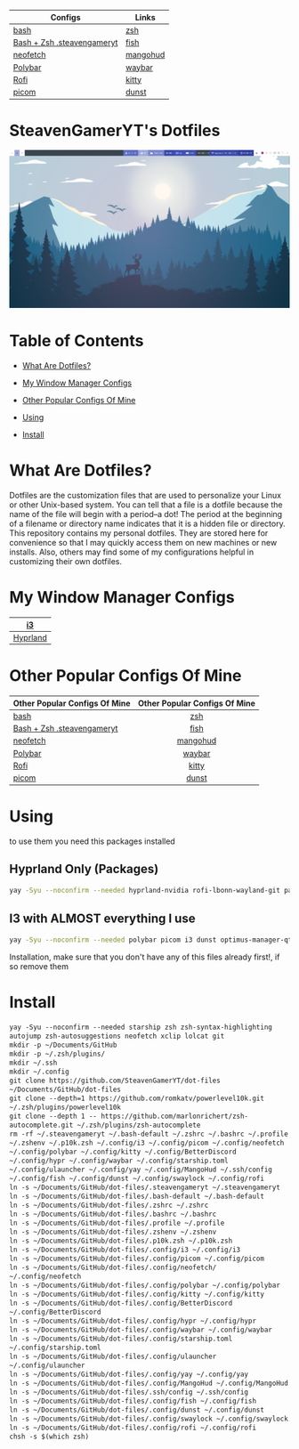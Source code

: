| Configs | Links |
| ------- | ----- |
| [bash](https://github.com/SteavenGamerYT/dot-files/blob/main/.bashrc) | [zsh](https://github.com/SteavenGamerYT/dot-files/blob/main/.zshr) |
| [Bash + Zsh .steavengameryt](https://github.com/SteavenGamerYT/dot-files/blob/main/.steavengameryt) | [fish](https://github.com/SteavenGamerYT/dot-files/blob/main/.config/fish) |
| [neofetch](https://github.com/SteavenGamerYT/dot-files/blob/main/.config/neofetch) | [mangohud](https://github.com/SteavenGamerYT/dot-files/blob/main/.config/MangoHud) |
| [Polybar](https://github.com/SteavenGamerYT/dot-files/blob/main/.config/polybar) | [waybar](https://github.com/SteavenGamerYT/dot-files/blob/main/.config/waybar) |
| [Rofi](https://github.com/SteavenGamerYT/dot-files/blob/main/.config/rofi) | [kitty](https://github.com/SteavenGamerYT/dot-files/blob/main/.config/kitty) |
| [picom](https://github.com/SteavenGamerYT/dot-files/blob/main/.config/picom) | [dunst](https://github.com/SteavenGamerYT/dot-files/blob/main/.config/dunst) |

# SteavenGamerYT's Dotfiles

![](https://github.com/SteavenGamerYT/dot-files/blob/main/screenshot.png?raw=true)

# Table of Contents

* [What Are Dotfiles?](https://github.com/SteavenGamerYT/dot-files#what-are-dotfiles)

* [My Window Manager Configs](https://github.com/SteavenGamerYT/dot-files#my-window-manager-configs)

* [Other Popular Configs Of Mine](https://github.com/SteavenGamerYT/dot-files#other-popular-configs-of-mine)

* [Using](https://github.com/SteavenGamerYT/dot-files#Using)

* [Install](https://github.com/SteavenGamerYT/dot-files#Install)

# What Are Dotfiles?
Dotfiles are the customization files that are used to personalize your Linux or other Unix-based system.  You can tell that a file is a dotfile because the name of the file will begin with a period–a dot!  The period at the beginning of a filename or directory name indicates that it is a hidden file or directory.  This repository contains my personal dotfiles.  They are stored here for convenience so that I may quickly access them on new machines or new installs.  Also, others may find some of my configurations helpful in customizing their own dotfiles.

# My Window Manager Configs
| [i3](https://github.com/SteavenGamerYT/dot-files/blob/main/.config/i3/config) |
| --- |
| [Hyprland](https://github.com/SteavenGamerYT/dot-files/blob/main/.config/hypr/hyprland.conf) |

# Other Popular Configs Of Mine
| Other Popular Configs Of Mine | Other Popular Configs Of Mine|
| ------------- |:-------------:|
| [bash](https://github.com/SteavenGamerYT/dot-files/blob/main/.bashrc)   | [zsh](https://github.com/SteavenGamerYT/dot-files/blob/main/.zshr) |
| [Bash + Zsh .steavengameryt](https://github.com/SteavenGamerYT/dot-files/blob/main/.steavengameryt)   | [fish](https://github.com/SteavenGamerYT/dot-files/blob/main/.config/fish) |
| [neofetch](https://github.com/SteavenGamerYT/dot-files/blob/main/.config/neofetch)   | [mangohud](https://github.com/SteavenGamerYT/dot-files/blob/main/.config/MangoHud) |
| [Polybar](https://github.com/SteavenGamerYT/dot-files/blob/main/.config/polybar)   | [waybar](https://github.com/SteavenGamerYT/dot-files/blob/main/.config/waybar) |
| [Rofi](https://github.com/SteavenGamerYT/dot-files/blob/main/.config/rofi)  | [kitty](https://github.com/SteavenGamerYT/dot-files/blob/main/.config/kitty) |
| [picom](https://github.com/SteavenGamerYT/dot-files/blob/main/.config/picom)   | [dunst](https://github.com/SteavenGamerYT/dot-files/blob/main/.config/dunst) |

# Using


to use them you need this packages installed 

## Hyprland Only (Packages)
```sh
yay -Syu --noconfirm --needed hyprland-nvidia rofi-lbonn-wayland-git pavucontrol nwg-look-bin dunst waybar-hyprland wlogout swaylock-effects pamixer noise-suppression-for-voice swaybg grimblast-git  playerctl wl-clipboard wf-recorder viewnior xdg-desktop-portal xdg-desktop-portal-hyprland-git
```

## I3 with ALMOST everything I use
```sh
yay -Syu --noconfirm --needed polybar picom i3 dunst optimus-manager-qt optimus-manager firefox brave-bin discord flatpak nemo nemo-fileroller network-manager-applet nemo kitty flameshot gnome-keyring polkit polkit-gnome sddm-git playerctl brightnessctl rofi xdg-desktop-portal xdg-desktop-portal-gtk pipewire lib32-pipewire wireplumber pipewire-alsa pipewire-jack lib32-pipewire-jack kvantum-theme-nordic-git nordic-theme papirus-icon-theme kvantum qt5ct qt6ct lxappearance nextcloud-client gnome-system-monitor gnome-disk-utility fwupd fwupd-efi flatseal starship zsh zsh-syntax-highlighting autojump zsh-autosuggestions neofetch xclip lolcat git github-desktop-bin visual-studio-code-bin xorg-xinit xorg-xinput xinput-gui pavucontrol opensshserver gvfs-smb find-the-command shell-color-scripts clipit numlockx
```


Installation, make sure that you don't have any of this files already first!, if so remove them

# Install
```
yay -Syu --noconfirm --needed starship zsh zsh-syntax-highlighting autojump zsh-autosuggestions neofetch xclip lolcat git
mkdir -p ~/Documents/GitHub
mkdir -p ~/.zsh/plugins/
mkdir ~/.ssh
mkdir ~/.config
git clone https://github.com/SteavenGamerYT/dot-files ~/Documents/GitHub/dot-files
git clone --depth=1 https://github.com/romkatv/powerlevel10k.git ~/.zsh/plugins/powerlevel10k
git clone --depth 1 -- https://github.com/marlonrichert/zsh-autocomplete.git ~/.zsh/plugins/zsh-autocomplete
rm -rf ~/.steavengameryt ~/.bash-default ~/.zshrc ~/.bashrc ~/.profile ~/.zshenv ~/.p10k.zsh ~/.config/i3 ~/.config/picom ~/.config/neofetch ~/.config/polybar ~/.config/kitty ~/.config/BetterDiscord ~/.config/hypr ~/.config/waybar ~/.config/starship.toml ~/.config/ulauncher ~/.config/yay ~/.config/MangoHud ~/.ssh/config ~/.config/fish ~/.config/dunst ~/.config/swaylock ~/.config/rofi
ln -s ~/Documents/GitHub/dot-files/.steavengameryt ~/.steavengameryt
ln -s ~/Documents/GitHub/dot-files/.bash-default ~/.bash-default
ln -s ~/Documents/GitHub/dot-files/.zshrc ~/.zshrc
ln -s ~/Documents/GitHub/dot-files/.bashrc ~/.bashrc
ln -s ~/Documents/GitHub/dot-files/.profile ~/.profile
ln -s ~/Documents/GitHub/dot-files/.zshenv ~/.zshenv
ln -s ~/Documents/GitHub/dot-files/.p10k.zsh ~/.p10k.zsh
ln -s ~/Documents/GitHub/dot-files/.config/i3 ~/.config/i3
ln -s ~/Documents/GitHub/dot-files/.config/picom ~/.config/picom
ln -s ~/Documents/GitHub/dot-files/.config/neofetch/ ~/.config/neofetch
ln -s ~/Documents/GitHub/dot-files/.config/polybar ~/.config/polybar
ln -s ~/Documents/GitHub/dot-files/.config/kitty ~/.config/kitty
ln -s ~/Documents/GitHub/dot-files/.config/BetterDiscord ~/.config/BetterDiscord
ln -s ~/Documents/GitHub/dot-files/.config/hypr ~/.config/hypr
ln -s ~/Documents/GitHub/dot-files/.config/waybar ~/.config/waybar
ln -s ~/Documents/GitHub/dot-files/.config/starship.toml ~/.config/starship.toml
ln -s ~/Documents/GitHub/dot-files/.config/ulauncher ~/.config/ulauncher
ln -s ~/Documents/GitHub/dot-files/.config/yay ~/.config/yay
ln -s ~/Documents/GitHub/dot-files/.config/MangoHud ~/.config/MangoHud
ln -s ~/Documents/GitHub/dot-files/.ssh/config ~/.ssh/config
ln -s ~/Documents/GitHub/dot-files/.config/fish ~/.config/fish
ln -s ~/Documents/GitHub/dot-files/.config/dunst ~/.config/dunst
ln -s ~/Documents/GitHub/dot-files/.config/swaylock ~/.config/swaylock
ln -s ~/Documents/GitHub/dot-files/.config/rofi ~/.config/rofi
chsh -s $(which zsh)
```
